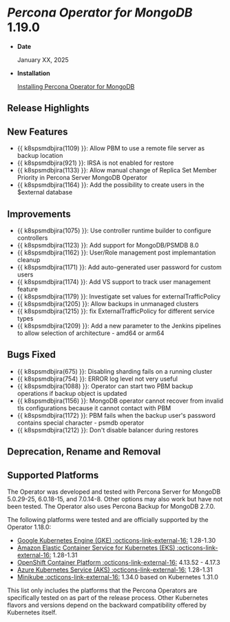 # *Percona Operator for MongoDB* 1.19.0

* **Date**

    January XX, 2025

* **Installation**

    [Installing Percona Operator for MongoDB](../System-Requirements.md#installation-guidelines)

## Release Highlights

## New Features

* {{ k8spsmdbjira(1109) }}: Allow PBM to use a remote file server as backup location
* {{ k8spsmdbjira(921) }}: IRSA is not enabled for restore
* {{ k8spsmdbjira(1133) }}: Allow manual change of Replica Set Member Priority in Percona Server MongoDB Operator
* {{ k8spsmdbjira(1164) }}: Add the possibility to create users in the $external database

## Improvements

* {{ k8spsmdbjira(1075) }}: Use controller runtime builder to configure controllers
* {{ k8spsmdbjira(1123) }}: Add support for MongoDB/PSMDB 8.0
* {{ k8spsmdbjira(1162) }}: User/Role management post implemantation cleanup
* {{ k8spsmdbjira(1171) }}: Add auto-generated user password for custom users
* {{ k8spsmdbjira(1174) }}: Add VS support to track user management feature
* {{ k8spsmdbjira(1179) }}: Investigate set values for externalTrafficPolicy 
* {{ k8spsmdbjira(1205) }}: Allow backups in unmanaged clusters
* {{ k8spsmdbjira(1215) }}: fix ExternalTrafficPolicy for different service types
* {{ k8spsmdbjira(1209) }}: Add a new parameter to the Jenkins pipelines to allow selection of architecture - amd64 or arm64

## Bugs Fixed

* {{ k8spsmdbjira(675) }}: Disabling sharding fails on a running cluster
* {{ k8spsmdbjira(754) }}: ERROR log level not very useful
* {{ k8spsmdbjira(1088) }}: Operator can start two PBM backup operations if backup object is updated
* {{ k8spsmdbjira(1156) }}: MongoDB operator cannot recover from invalid tls configurations because it cannot contact with PBM
* {{ k8spsmdbjira(1172) }}: PBM fails when the backup user's password contains special character - psmdb operator
* {{ k8spsmdbjira(1212) }}: Don't disable balancer during restores

## Deprecation, Rename and Removal

## Supported Platforms

The Operator was developed and tested with Percona Server for MongoDB 5.0.29-25,
6.0.18-15, and 7.0.14-8. Other options may also work but have not been tested. The
Operator also uses Percona Backup for MongoDB 2.7.0.

The following platforms were tested and are officially supported by the Operator
1.18.0:

* [Google Kubernetes Engine (GKE) :octicons-link-external-16:](https://cloud.google.com/kubernetes-engine) 1.28-1.30
* [Amazon Elastic Container Service for Kubernetes (EKS) :octicons-link-external-16:](https://aws.amazon.com) 1.28-1.31
* [OpenShift Container Platform :octicons-link-external-16:](https://www.redhat.com/en/technologies/cloud-computing/openshift) 4.13.52 - 4.17.3
* [Azure Kubernetes Service (AKS) :octicons-link-external-16:](https://azure.microsoft.com/en-us/services/kubernetes-service/) 1.28-1.31
* [Minikube :octicons-link-external-16:](https://github.com/kubernetes/minikube) 1.34.0 based on Kubernetes 1.31.0

This list only includes the platforms that the Percona Operators are specifically tested on as part of the release process. Other Kubernetes flavors and versions depend on the backward compatibility offered by Kubernetes itself.
